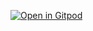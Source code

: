 [![Open in Gitpod](https://gitpod.io/button/open-in-gitpod.svg)](https://gitpod.io/#<your-project-url>)